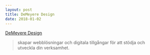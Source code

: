 ```yaml
---
layout: post
title: DeMeyere Design
date: 2018-01-02
---
```


<a href='http://demeyere.com/' class="btn btn-primary btn-lg btn-block" role="button">DeMeyere Design</a>

> skapar webblösningar och digitala tillgångar för att stödja och utveckla din verksamhet.
